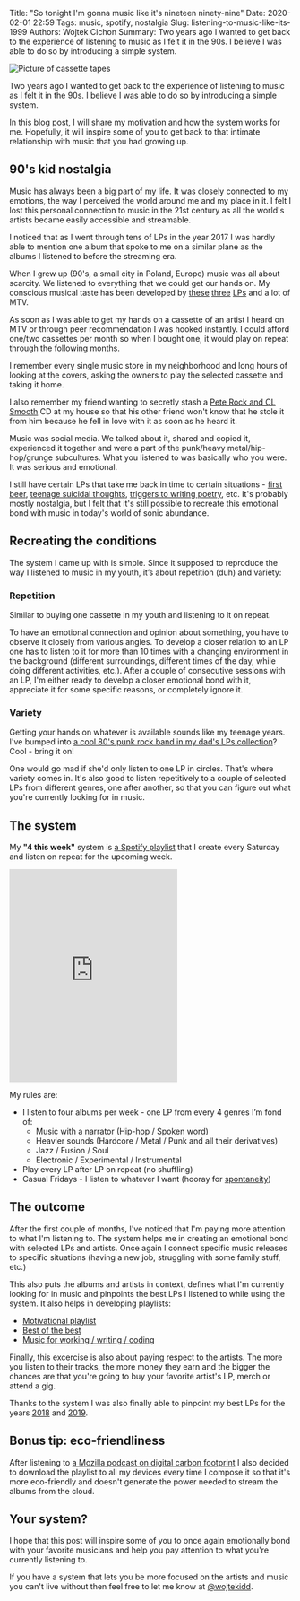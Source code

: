 Title: "So tonight I'm gonna music like it's nineteen ninety-nine"
Date: 2020-02-01 22:59
Tags: music, spotify, nostalgia
Slug: listening-to-music-like-its-1999
Authors: Wojtek Cichon
Summary: Two years ago I wanted to get back to the experience of listening to music as I felt it in the 90s. I believe I was able to do so by introducing a simple system.

![Picture of cassette tapes]({static}/images/cassettes-by-fred-seibert.jpg "Cassettes")

Two years ago I wanted to get back to the experience of listening to music as I felt it in the 90s. I believe I was able to do so by introducing a simple system. 

In this blog post, I will share my motivation and how the system works for me. Hopefully, it will inspire some of you to get back to that intimate relationship with music that you had growing up.

## 90's kid nostalgia

Music has always been a big part of my life. It was closely connected to my emotions, the way I perceived the world around me and my place in it. I felt I lost this personal connection to music in the 21st century as all the world's artists became easily accessible and streamable.

I noticed that as I went through tens of LPs in the year 2017 I was hardly able to mention one album that spoke to me on a similar plane as the albums I listened to before the streaming era.

When I grew up (90's, a small city in Poland, Europe) music was all about scarcity. We listened to everything that we could get our hands on. My conscious musical taste has been developed by [these](https://open.spotify.com/album/4Io5vWtmV1rFj4yirKb4y4) [three](https://open.spotify.com/album/02lktkm4J7K7N8T63Gm7KX) [LPs](https://open.spotify.com/album/1qwrbuNLtDcuj2myhuESlh) and a lot of MTV. 

As soon as I was able to get my hands on a cassette of an artist I heard on MTV or through peer recommendation I was hooked instantly. I could afford one/two cassettes per month so when I bought one, it would play on repeat through the following months. 

I remember every single music store in my neighborhood and long hours of looking at the covers, asking the owners to play the selected cassette and taking it home. 

I also remember my friend wanting to secretly stash a [Pete Rock and CL Smooth](https://open.spotify.com/album/5Gz9I4C6s443w18SrFc8xE) CD at my house so that his other friend won't know that he stole it from him because he fell in love with it as soon as he heard it.

Music was social media. We talked about it, shared and copied it, experienced it together and were a part of the punk/heavy metal/hip-hop/grunge subcultures. What you listened to was basically who you were. It was serious and emotional.

I still have certain LPs that take me back in time to certain situations - [first beer](https://open.spotify.com/album/2YH6BUM898I2ddZYnggaJU), [teenage suicidal thoughts](https://open.spotify.com/album/3TLpF63KEFZfoy1iIJagzP), [triggers to writing poetry](https://open.spotify.com/track/6YnyEYEwEh0OsezAdzs8AS), etc. It's probably mostly nostalgia, but I felt that it's still possible to recreate this emotional bond with music in today's world of sonic abundance.

## Recreating the conditions

The system I came up with is simple. Since it supposed to reproduce the way I listened to music in my youth, it’s about repetition (duh) and variety:

### Repetition

Similar to buying one cassette in my youth and listening to it on repeat.

To have an emotional connection and opinion about something, you have to observe it closely from various angles. To develop a closer relation to an LP one has to listen to it for more than 10 times with a changing environment in the background (different surroundings, different times of the day, while doing different activities, etc.). After a couple of consecutive sessions with an LP, I'm either ready to develop a closer emotional bond with it, appreciate it for some specific reasons, or completely ignore it.

### Variety

Getting your hands on whatever is available sounds like my teenage years. I've bumped into [a cool 80's punk rock band in my dad's LPs collection](https://open.spotify.com/album/6tg1dxmyylhE7oFXcnK0P6)? Cool - bring it on!

One would go mad if she'd only listen to one LP in circles. That's where variety comes in. It's also good to listen repetitively to a couple of selected LPs from different genres, one after another, so that you can figure out what you're currently looking for in music.

## The system

My **"4 this week"** system is [a Spotify playlist](https://open.spotify.com/playlist/0XE4lcWziEGO6K8V8rnH3a) that I create every Saturday and listen on repeat for the upcoming week.

<iframe src="https://open.spotify.com/embed/playlist/0XE4lcWziEGO6K8V8rnH3a" width="300" height="380" frameborder="0" allowtransparency="true" allow="encrypted-media"></iframe>

My rules are:

 - I listen to four albums per week - one LP from every 4 genres I’m fond of:
    - Music with a narrator (Hip-hop / Spoken word)
    - Heavier sounds (Hardcore / Metal / Punk and all their derivatives)
    - Jazz / Fusion / Soul
    - Electronic / Experimental / Instrumental
 - Play every LP after LP on repeat (no shuffling)
 - Casual Fridays - I listen to whatever I want (hooray for [spontaneity](https://open.spotify.com/track/27suNKKvG7BIVPjTbsLnXT?si=pFIiILM1SSSXp9vMpV-ptg))

## The outcome

After the first couple of months, I've noticed that I'm paying more attention to what I'm listening to. The system helps me in creating an emotional bond with selected LPs and artists. Once again I connect specific music releases to specific situations (having a new job, struggling with some family stuff, etc.)

This also puts the albums and artists in context, defines what I'm currently looking for in music and pinpoints the best LPs I listened to while using the system. It also helps in developing playlists:

 - [Motivational playlist](https://open.spotify.com/playlist/3W7vFNL7JrvU9jNNlQAYl8)
 - [Best of the best](https://open.spotify.com/playlist/0h18ALxFYV9W4JWjWfsjLu)
 - [Music for working / writing / coding](https://open.spotify.com/playlist/09Oi1vgaYxX5BykpOGq1Yf)

Finally, this excercise is also about paying respect to the artists. The more you listen to their tracks, the more money they earn and the bigger the chances are that you're going to buy your favorite artist's LP, merch or attend a gig. 

Thanks to the system I was also finally able to pinpoint my best LPs for the years [2018](https://skwer.org/blog/1486/skwer-org-muzyczne-podsumowanie-roku-2018) and [2019](https://skwer.org/blog/1742/skwer-org-muzyczne-podsumowanie-roku-2019).

## Bonus tip: eco-friendliness

After listening to [a Mozilla podcast on digital carbon footprint](https://blog.mozilla.org/firefox/digital-carbon-footprint/) I also decided to download the playlist to all my devices every time I compose it so that it's more eco-friendly and doesn't generate the power needed to stream the albums from the cloud. 

## Your system?

I hope that this post will inspire some of you to once again emotionally bond with your favorite musicians and help you pay attention to what you're currently listening to.

If you have a system that lets you be more focused on the artists and music you can't live without then feel free to let me know at [@wojtekidd](https://twitter.com/wojtekidd).

